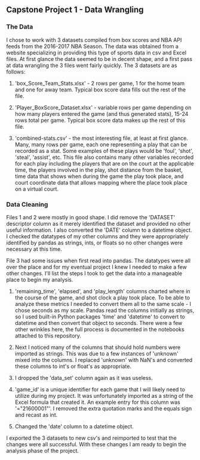## Capstone Project 1 - Data Wrangling

### The Data

I chose to work with 3 datasets compiled from box scores and NBA API feeds from the 2016-2017 NBA Season. The data was obtained from a website specializing in providing this type of sports data in csv and Excel files. At first glance the data seemed to be in decent shape, and a first pass at data wrangling the 3 files went fairly quickly. The 3 datasets are as follows:
        
1. 'box_Score_Team_Stats.xlsx' - 2 rows per game, 1 for the home team and one for away team. Typical box score data fills out the rest of the file.
        
2. 'Player_BoxScore_Dataset.xlsx' - variable rows per game depending on how many players entered the game (and thus generated stats), 15-24 rows total per game. Typical box score data makes up the rest of this file.
        
3. 'combined-stats.csv' - the most interesting file, at least at first glance. Many, many rows per game, each one representing a play that can be recorded as a stat. Some examples of these plays would be 'foul', 'shot', 'steal', 'assist', etc. This file also contains many other variables recorded for each play including the players that are on the court at the applicable time, the players involved in the play, shot distance from the basket, time data that shows when during the game the play took place, and court coordinate data that allows mapping where the place took place on a virtual court. 
        
### Data Cleaning

Files 1 and 2 were mostly in good shape. I did remove the 'DATASET' descriptor column as it merely identified the dataset and provided no other useful information. I also converted the 'DATE' column to a datetime object. I checked the datatypes of my other columns and they were appropriately identified by pandas as strings, ints, or floats so no other changes were necessary at this time.

File 3 had some issues when first read into pandas. The datatypes were all over the place and for my eventual project I knew I needed to make a few other changes. I'll list the steps I took to get the data into a manageable place to begin my analysis.

1. 'remaining_time', 'elapsed', and 'play_length' columns charted where in the course of the game, and shot clock a play took place. To be able to analyze these metrics I needed to convert them all to the same scale - I chose seconds as my scale. Pandas read the columns initially as strings, so I used built-in Python packages 'time' and 'datetime' to convert to datetime and then convert that object to seconds. There were a few other wrinkles here, the full process is documented in the notebooks attached to this repository.

2. Next I noticed many of the columns that should hold numbers were imported as strings. This was due to a few instances of 'unknown' mixed into the columns. I replaced 'unknown' with NaN's and converted these columns to int's or float's as appropriate. 

3. I dropped the 'data_set' column again as it was useless.

4. 'game_id' is a unique identifier for each game that I will likely need to utilize during my project. It was unfortunately imported as a string of the Excel formula that created it. An example entry for this column was '="21600001"'. I removed the extra quotation marks and the equals sign and recast as int.

5. Changed the 'date' column to a datetime object.

I exported the 3 datasets to new csv's and reimported to test that the changes were all successful. With these changes I am ready to begin the analysis phase of the project.
